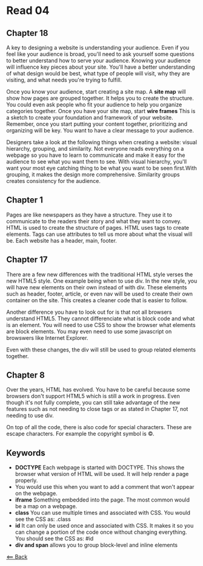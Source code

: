 # Read 04

## Chapter 18
A key to designing a website is understanding your audience. Even if you feel like your audience is broad, you'll need to ask yourself some questions to better understand how to serve your audience. Knowing your audience will influence key pieces about your site. You'll have a better understanding of what design would be best, what type of people will visit, why they are visiting, and what needs you're trying to fulfill.

Once you know your audience, start creating a site map. A **site map** will show how pages are grouped together. It helps you to create the structure. You could even ask people who fit your audience to help you organize categories together. Once you have your site map, start **wire frames** This is a sketch to create your foundation and framework of your website. Remember, once you start putting your content together, prioritizing and organizing will be key. You want to have a clear message to your audience.

Designers take a look at the following things when creating a website: visual hierarchy, grouping, and similarity. Not everyone reads everything on a webpage so you have to learn to communicate and make it easy for the audience to see what you want them to see. With visual hierarchy, you'll want your most eye catching thing to be what you want to be seen first.With grouping, it makes the design more comprehensive. Similarity groups creates consistency for the audience.

## Chapter 1
Pages are like newspapers as they have a structure. They use it to communicate to the readers their story and what they want to convey. HTML is used to create the structure of pages. HTML uses tags to create elements. Tags can use attributes to tell us more about what the visual will be. Each website has a header, main, footer.

## Chapter 17
There are a few new differences with the traditional HTML style verses the new HTML5 style. One example being when to use div. In the new style, you will have new elements on their own instead of with div. These elements such as header, footer, article, or even nav will be used to create their own container on the site. This creates a cleaner code that is easier to follow.

Another difference you have to look out for is that not all browsers understand HTML5. They cannot differenciate what is block code and what is an element. You will need to use CSS to show the browser what elements are block elements. You may even need to use some javascript on browswers like Internet Explorer.

Even with these changes, the div will still be used to group related elements together.

## Chapter 8
Over the years, HTML has evolved. You have to be careful because some browsers don't support HTML5 which is still a work in progress. Even though it's not fully complete, you can still take advantage of the new features such as not needing to close tags or as stated in Chapter 17, not needing to use div.

On top of all the code, there is also code for special characters. These are escape characters. For example the copyright symbol is &copy;.


## Keywords
- **DOCTYPE** Each webpage is started with DOCTYPE. This shows the browser what version of HTML will be used. It will help render a page properly.
- **<!-- comment -->** You would use this when you want to add a comment that won't appear on the webpage.
- **iframe** Something embedded into the page. The most common would be a map on a webpage.
- **class** You can use multiple times and associated with CSS. You would see the CSS as: .class
- **id** It can only be used once and associated with CSS. It makes it so you can change a portion of the code once without changing everything. You should see the CSS as: #id
- **div and span** allows you to group block-level and inline elements

[<== Back](https://simoneodegard.github.io/reading-notes/)